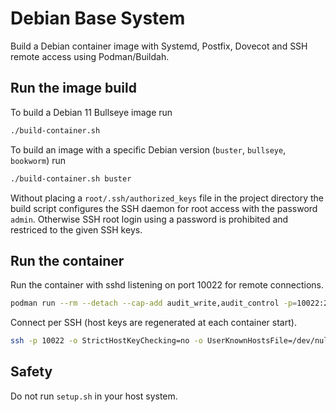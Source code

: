 # Debian Base System

Build a Debian container image with Systemd, Postfix, Dovecot and SSH remote access
using Podman/Buildah.


## Run the image build

To build a Debian 11 Bullseye image run

```bash
./build-container.sh
```

To build an image with a specific Debian version
(`buster`, `bullseye`, `bookworm`) run

```bash
./build-container.sh buster
```

Without placing a `root/.ssh/authorized_keys` file in the project directory
the build script configures the SSH daemon for root access with the password
`admin`.  Otherwise SSH root login using a password is prohibited and restriced
to the given SSH keys.


## Run the container

Run the container with sshd listening on port 10022 for remote connections.

```bash
podman run --rm --detach --cap-add audit_write,audit_control -p=10022:22 localhost/debian-systemd-bullseye
```

Connect per SSH (host keys are regenerated at each container start).

```bash
ssh -p 10022 -o StrictHostKeyChecking=no -o UserKnownHostsFile=/dev/null root@host.example.org 
```


## Safety

Do not run `setup.sh` in your host system.


